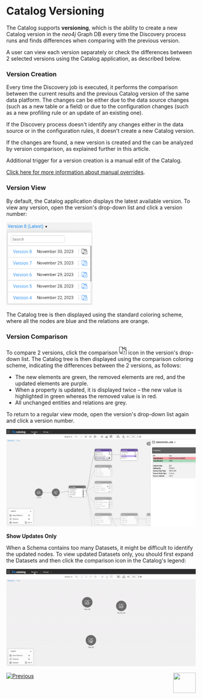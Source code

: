 <web>

# Catalog Versioning

The Catalog supports **versioning**, which is the ability to create a new Catalog version in the *neo4j* Graph DB every time the Discovery process runs and finds differences when comparing with the previous version.

A user can view each version separately or check the differences between 2 selected versions using the Catalog application, as described below.

### Version Creation

Every time the Discovery job is executed, it performs the comparison between the current results and the previous Catalog version of the same data platform. The changes can be either due to the data source changes (such as a new table or a field) or due to the configuration changes (such as a new profiling rule or an update of an existing one). 

If the Discovery process doesn't identify any changes either in the data source or in the configuration rules, it doesn't create a new Catalog version.

If the changes are found, a new version is created and the can be analyzed by version comparison, as explained further in this article. 

Additional trigger for a version creation is a manual edit of the Catalog. 

[Click here for more information about manual overrides](07_manual_overrides.md).

### Version View

By default, the Catalog application displays the latest available version. To view any version, open the version's drop-down list and click a version number: 

<img src="images/versions.png" style="zoom:75%;" />

The Catalog tree is then displayed using the standard coloring scheme, where all the nodes are blue and the relations are orange. 

### Version Comparison

To compare 2 versions, click the comparison <img src="images/compare.png" style="zoom:75%;" /> icon in the version's drop-down list. The Catalog tree is then displayed using the comparison coloring scheme, indicating the differences between the 2 versions, as follows:

* The new elements are green, the removed elements are red, and the updated elements are purple.
* When a property is updated, it is displayed twice – the new value is highlighted in green whereas the removed value is in red.
* All unchanged entities and relations are grey.

To return to a regular view mode, open the version's drop-down list again and click a version number.

<img src="images/compare_versions.png" style="zoom:67%;" />

**Show Updates Only**

When a Schema contains too many Datasets, it might be difficult to identify the updated nodes. To view updated Datasets only, you should first expand the Datasets and then click the comparison icon in the Catalog's legend:

<img src="images/data_platform_diff.gif"  />



[![Previous](/articles/images/Previous.png)](05_catalog_app.md)[<img align="right" width="60" height="54" src="/articles/images/Next.png">](07_manual_overrides.md) 

</web>
